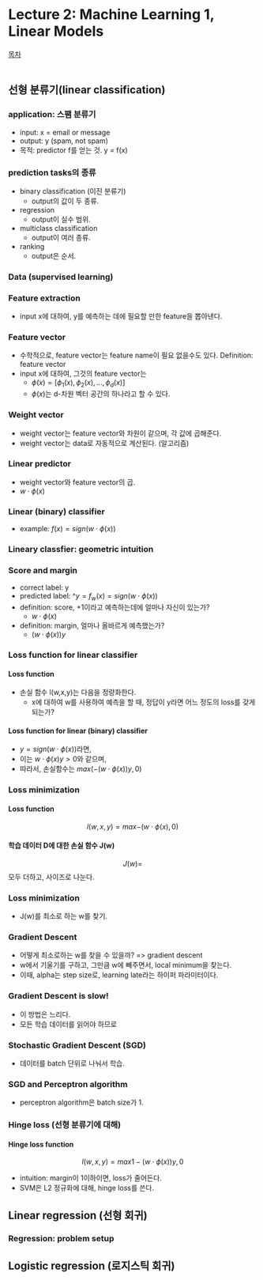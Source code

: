 # Lecture 2: Machine Learning 1, Linear Models
[목차](index.md)<br><br>

## 선형 분류기(linear classification)
### application: 스팸 분류기
- input: x = email or message
- output: y (spam, not spam)
- 목적: predictor f를 얻는 것. y = f(x)

### prediction tasks의 종류
- binary classification (이진 분류기)
    - output의 값이 두 종류.
- regression
    - output이 실수 범위.
- multiclass classification
    - output이 여러 종류.
- ranking
    - output은 순서.

### Data (supervised learning)

### Feature extraction
- input x에 대하여, y를 예측하는 데에 필요할 만한 feature을 뽑아낸다.

### Feature vector
- 수학적으로, feature vector는 feature name이 필요 없을수도 있다.
Definition: feature vector
- input x에 대하여, 그것의 feature vector는
    - $\phi(x) = [\phi_1(x), \phi_2(x), ..., \phi_d(x)]$
    - $\phi(x)$는 d-차원 벡터 공간의 하나라고 할 수 있다.

### Weight vector
- weight vector는 feature vector와 차원이 같으며, 각 값에 곱해준다.
- weight vector는 data로 자동적으로 계산된다. (알고리즘)

### Linear predictor
- weight vector와 feature vector의 곱.
- $w\cdot\phi(x)$

### Linear (binary) classifier
- example: $f(x) = sign(w\cdot\phi(x))$

### Lineary classfier: geometric intuition

### Score and margin
- correct label: y
- predicted label: $\^{y} = f_w(x) = sign(w\cdot\phi(x))$
- definition: score, +1이라고 예측하는데에 얼마나 자신이 있는가?
    - $w\cdot\phi(x)$
- definition: margin, 얼마나 올바르게 예측했는가?
    - $(w\cdot\phi(x))y$

### Loss function for linear classifier
#### Loss function
- 손실 함수 l(w,x,y)는 다음을 정량화한다.
    - x에 대하여 w를 사용하여 예측을 할 때, 정답이 y라면 어느 정도의 loss를 갖게 되는가?
#### Loss function for linear (binary) classifier
- $y = sign(w\cdot\phi(x))$라면,
- 이는 $w\cdot\phi(x)y > 0$와 같으며,
- 따라서, 손실함수는 $max(-(w\cdot\phi(x))y, 0)$

### Loss minimization
#### Loss function
$$l(w,x,y) = max{-(w\cdot\phi(x), 0)}$$

#### 학습 데이터 D에 대한 손실 함수 J(w)
$$J(w) = $$ 모두 더하고, 사이즈로 나눈다.

### Loss minimization
- J(w)를 최소로 하는 w를 찾기.

### Gradient Descent
- 어떻게 최소로하는 w를 찾을 수 있을까? => gradient descent
- w에서 기울기를 구하고, 그만큼 w에 빼주면서, local minimum을 찾는다.
- 이때, alpha는 step size로, learning late라는 하이퍼 파라미터이다.

### Gradient Descent is slow!
- 이 방법은 느리다.
- 모든 학습 데이터를 읽어야 하므로

### Stochastic Gradient Descent (SGD)
- 데이터를 batch 단위로 나눠서 학습.

### SGD and Perceptron algorithm
- perceptron algorithm은 batch size가 1.

### Hinge loss (선형 분류기에 대해)
#### Hinge loss function
$$l(w,x,y) = max{1-(w\cdot\phi(x))y, 0}$$
- intuition: margin이 1이하이면, loss가 줄어든다.
- SVM은 L2 정규화에 대해, hinge loss를 쓴다.

## Linear regression (선형 회귀)
### Regression: problem setup

## Logistic regression (로지스틱 회귀)
